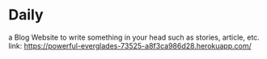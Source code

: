 # Daily
a Blog Website to write something in your head such as stories, article, etc.
link: https://powerful-everglades-73525-a8f3ca986d28.herokuapp.com/
